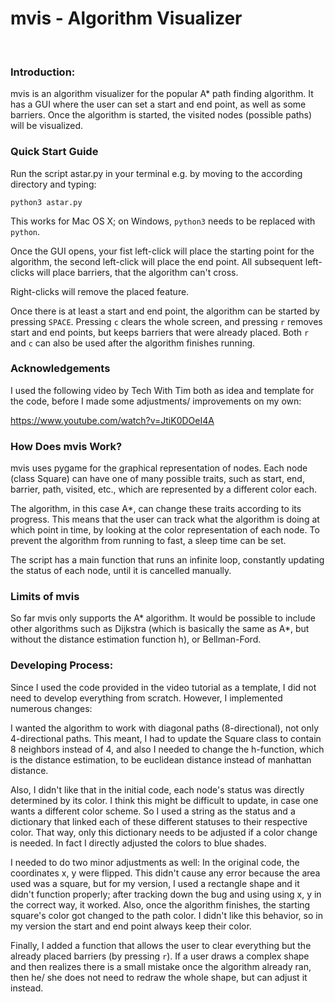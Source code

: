 # mvis - Algorithm Visualizer
<br />

### Introduction:

mvis is an algorithm visualizer for the popular A* path finding algorithm. It has a GUI where the user can set a start and end point, as well as some barriers. Once the algorithm is started, the visited nodes (possible paths) will be visualized.

### Quick Start Guide

Run the script astar.py in your terminal e.g. by moving to the according directory and typing:

```
python3 astar.py
```

This works for Mac OS X; on Windows, `python3` needs to be replaced with `python`.

Once the GUI opens, your fist left-click will place the starting point for the algorithm, the second left-click will place the end point. All subsequent left-clicks will place barriers, that the algorithm can't cross.

Right-clicks will remove the placed feature.

Once there is at least a start and end point, the algorithm can be started by pressing `SPACE`. Pressing `c` clears the whole screen, and pressing `r` removes start and end points, but keeps barriers that were already placed. Both `r` and `c` can also be used after the algorithm finishes running.

### Acknowledgements

I used the following video by Tech With Tim both as idea and template for the code, before I made some adjustments/ improvements on my own:

https://www.youtube.com/watch?v=JtiK0DOeI4A

### How Does mvis Work?

mvis uses pygame for the graphical representation of nodes. Each node (class Square) can have one of many possible traits, such as start, end, barrier, path, visited, etc., which are represented by a different color each. 

The algorithm, in this case A*, can change these traits according to its progress. This means that the user can track what the algorithm is doing at which point in time, by looking at the color representation of each node. To prevent the algorithm from running to fast, a sleep time can be set.

The script has a main function that runs an infinite loop, constantly updating the status of each node, until it is cancelled manually.

### Limits of mvis

So far mvis only supports the A* algorithm. It would be possible to include other algorithms such as Dijkstra (which is basically the same as A*, but without the distance estimation function h), or Bellman-Ford.

### Developing Process:

Since I used the code provided in the video tutorial as a template, I did not need to develop everything from scratch. However, I implemented numerous changes:

I wanted the algorithm to work with diagonal paths (8-directional), not only 4-directional paths. This meant, I had to update the Square class to contain 8 neighbors instead of 4, and also I needed to change the h-function, which is the distance estimation, to be euclidean distance instead of manhattan distance.

Also, I didn't like that in the initial code, each node's status was directly determined by its color. I think this might be difficult to update, in case one wants a different color scheme. So I used a string as the status and a dictionary that linked each of these different statuses to their respective color. That way, only this dictionary needs to be adjusted if a color change is needed. In fact I directly adjusted the colors to blue shades.

I needed to do two minor adjustments as well: In the original code, the coordinates x, y were flipped. This didn't cause any error because the area used was a square, but for my version, I used a rectangle shape and it didn't function properly; after tracking down the bug and using using x, y in the correct way, it worked. Also, once the algorithm finishes, the starting square's color got changed to the path color. I didn't like this behavior, so in my version the start and end point always keep their color.

Finally, I added a function that allows the user to clear everything but the already placed barriers (by pressing `r`). If a user draws a complex shape and then realizes there is a small mistake once the algorithm already ran, then he/ she does not need to redraw the whole shape, but can adjust it instead.

